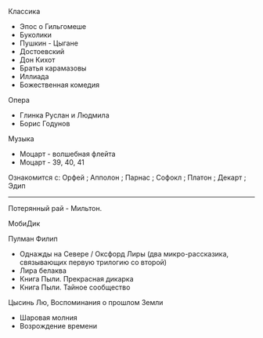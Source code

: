 Классика
- Эпос о Гильгомеше  
- Буколики  
- Пушкин - Цыгане
- Достоевский  
- Дон Кихот  
- Братья карамазовы  
- Иллиада  
- Божественная комедия  

Опера
- Глинка Руслан и Людмила  
- Борис Годунов
    
Музыка
- Моцарт - волшебная флейта  
- Моцарт - 39, 40, 41
    
Ознакомится с: Орфей ; Апполон ; Парнас ; Софокл ; Платон ; Декарт ; Эдип

---

Потерянный рай - Мильтон.

МобиДик

Пулман Филип
- Однажды на Севере / Оксфорд Лиры (два микро-рассказика, связывающих первую трилогию со второй) 
- Лира белаква
- Книга Пыли. Прекрасная дикарка
- Книга Пыли. Тайное сообщество


Цысинь Лю, Воспоминания о прошлом Земли
- Шаровая молния
- Возрождение времени
